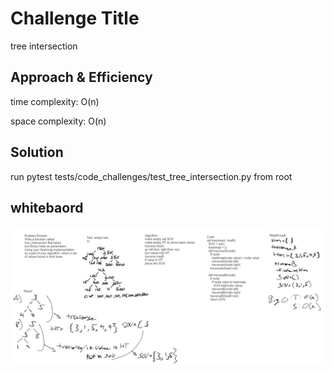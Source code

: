 # Challenge Title

tree intersection

## Approach & Efficiency

time complexity: O(n)

space complexity: O(n)

## Solution

run  pytest tests/code_challenges/test_tree_intersection.py  from root

## whitebaord

![treeIntersection](1.jpg)
